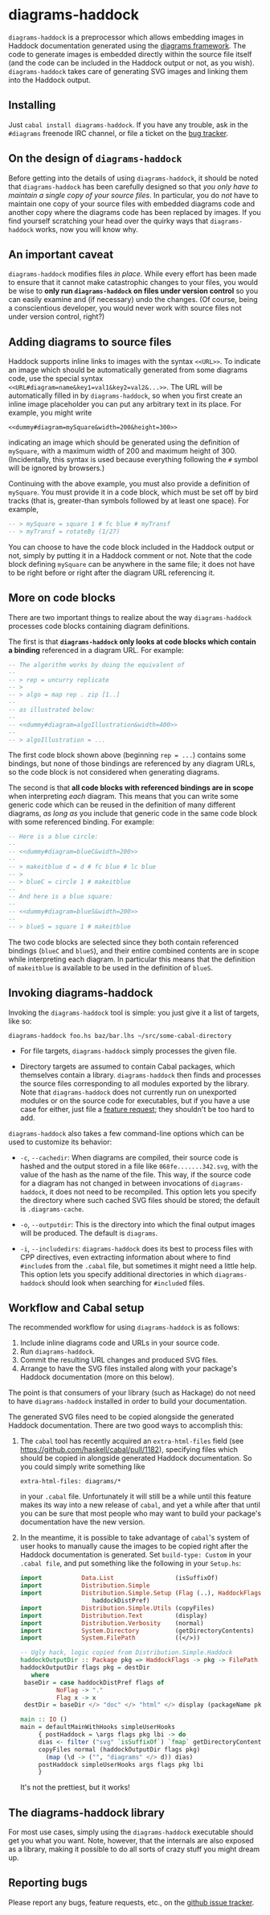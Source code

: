 # diagrams-haddock

`diagrams-haddock` is a preprocessor which allows embedding images in
Haddock documentation generated using the
[diagrams framework](http://projects.haskell.org/diagrams/).  The code
to generate images is embedded directly within the source file itself
(and the code can be included in the Haddock output or not, as you
wish).  `diagrams-haddock` takes care of generating SVG images and
linking them into the Haddock output.

## Installing

Just `cabal install diagrams-haddock`.  If you have any trouble, ask
in the `#diagrams` freenode IRC channel, or file a ticket on the
[bug tracker](http://github.com/diagrams/diagrams-haddock/issues).

## On the design of `diagrams-haddock`

Before getting into the details of using `diagrams-haddock`, it should
be noted that `diagrams-haddock` has been carefully designed so that
*you only have to maintain a single copy of your source files*.  In
particular, you do *not* have to maintain one copy of your source
files with embedded diagrams code and another copy where the diagrams
code has been replaced by images.  If you find yourself scratching
your head over the quirky ways that `diagrams-haddock` works, now you
will know why.

## An important caveat

`diagrams-haddock` modifies files *in place*.  While every effort has
been made to ensure that it cannot make catastrophic changes to your
files, you would be wise to **only run `diagrams-haddock` on files
under version control** so you can easily examine and (if necessary)
undo the changes.  (Of course, being a conscientious developer, you
would never work with source files not under version control, right?)

## Adding diagrams to source files

Haddock supports inline links to images with the syntax
`<<URL>>`.  To indicate an image which should be automatically
generated from some diagrams code, use the special syntax
`<<URL#diagram=name&key1=val1&key2=val2&...>>`.  The URL will be
automatically filled in by `diagrams-haddock`, so when you first
create an inline image placeholder you can put any arbitrary text in
its place.  For example, you might write

    <<dummy#diagram=mySquare&width=200&height=300>>

indicating an image which should be generated using the definition of
`mySquare`, with a maximum width of 200 and maximum height of 300.
(Incidentally, this syntax is used because everything following the
`#` symbol will be ignored by browsers.)

Continuing with the above example, you must also provide a definition
of `mySquare`. You must provide it in a code block, which must be set
off by bird tracks (that is, greater-than symbols followed by at least
one space).  For example,

``` haskell
-- > mySquare = square 1 # fc blue # myTransf
-- > myTransf = rotateBy (1/27)
```

You can choose to have the code block included in the Haddock output
or not, simply by putting it in a Haddock comment or not.  Note that
the code block defining `mySquare` can be anywhere in the same file;
it does not have to be right before or right after the diagram URL
referencing it.

## More on code blocks

There are two important things to realize about the way
`diagrams-haddock` processes code blocks containing diagram
definitions.

The first is that **`diagrams-haddock` only looks at code blocks which
contain a binding** referenced in a diagram URL.  For example:

``` haskell
-- The algorithm works by doing the equivalent of
--
-- > rep = uncurry replicate
-- >
-- > algo = map rep . zip [1..]
--
-- as illustrated below:
--
-- <<dummy#diagram=algoIllustration&width=400>>
--
-- > algoIllustration = ...
```

The first code block shown above (beginning `rep = ...`) contains some
bindings, but none of those bindings are referenced by any diagram
URLs, so the code block is not considered when generating diagrams.

The second is that **all code blocks with referenced bindings are in
scope** when interpreting *each* diagram.  This means that you can
write some generic code which can be reused in the definition of many
different diagrams, *as long as* you include that generic code in the
same code block with some referenced binding.  For example:

``` haskell
-- Here is a blue circle:
--
-- <<dummy#diagram=blueC&width=200>>
--
-- > makeitblue d = d # fc blue # lc blue
-- >
-- > blueC = circle 1 # makeitblue
--
-- And here is a blue square:
--
-- <<dummy#diagram=blueS&width=200>>
--
-- > blueS = square 1 # makeitblue
```

The two code blocks are selected since they both contain referenced
bindings (`blueC` and `blueS`), and their entire combined contents are
in scope while interpreting each diagram.  In particular this means
that the definition of `makeitblue` is available to be used in the
definition of `blueS`.

## Invoking diagrams-haddock

Invoking the `diagrams-haddock` tool is simple: you just give it a
list of targets, like so:

```
diagrams-haddock foo.hs baz/bar.lhs ~/src/some-cabal-directory
```

* For file targets, `diagrams-haddock` simply processes the given file.

* Directory targets are assumed to contain Cabal packages, which
  themselves contain a library. `diagrams-haddock` then finds and
  processes the source files corresponding to all modules exported by
  the library.  Note that `diagrams-haddock` does not currently run on
  unexported modules or on the source code for executables, but if you
  have a use case for either, just file a [feature
  request](https://github.com/diagrams/diagrams-haddock/issues); they
  shouldn't be too hard to add.

`diagrams-haddock` also takes a few command-line options which can be
used to customize its behavior:

* `-c`, `--cachedir`: When diagrams are compiled, their source code is
  hashed and the output stored in a file like `068fe.......342.svg`,
  with the value of the hash as the name of the file.  This way, if
  the source code for a diagram has not changed in between invocations
  of `diagrams-haddock`, it does not need to be recompiled.  This
  option lets you specify the directory where such cached SVG files
  should be stored; the default is `.diagrams-cache`.

* `-o`, `--outputdir`: This is the directory into which the final
  output images will be produced.  The default is `diagrams`.

* `-i`, `--includedirs`: `diagrams-haddock` does its best to process
  files with CPP directives, even extracting information about where
  to find `#include`s from the `.cabal` file, but sometimes it might
  need a little help.  This option lets you specify additional
  directories in which `diagrams-haddock` should look when searching
  for `#include`d files.

## Workflow and Cabal setup

The recommended workflow for using `diagrams-haddock` is as follows:

1. Include inline diagrams code and URLs in your source code.
2. Run `diagrams-haddock`.
3. Commit the resulting URL changes and produced SVG files.
4. Arrange to have the SVG files installed along with your package's
   Haddock documentation (more on this below).

The point is that consumers of your library (such as Hackage) do not
need to have `diagrams-haddock` installed in order to build your
documentation.

The generated SVG files need to be copied alongside the generated
Haddock documentation.  There are two good ways to accomplish this:

1. The `cabal` tool has recently acquired an `extra-html-files` field
   (see https://github.com/haskell/cabal/pull/1182), specifying files
   which should be copied in alongside generated Haddock
   documentation.  So you could simply write something like

     ```
     extra-html-files: diagrams/*
     ```

     in your `.cabal` file.  Unfortunately it will still be a while
     until this feature makes its way into a new release of `cabal`,
     and yet a while after that until you can be sure that most people
     who may want to build your package's documentation have the new
     version.

2. In the meantime, it is possible to take advantage of `cabal`'s
   system of user hooks to manually cause the images to be copied
   right after the Haddock documentation is generated.  Set
   `build-type: Custom` in your `.cabal file`, and put something like
   the following in your `Setup.hs`:

    ``` haskell
    import           Data.List                 (isSuffixOf)
    import           Distribution.Simple
    import           Distribution.Simple.Setup (Flag (..), HaddockFlags,
						haddockDistPref)
    import           Distribution.Simple.Utils (copyFiles)
    import           Distribution.Text         (display)
    import           Distribution.Verbosity    (normal)
    import           System.Directory          (getDirectoryContents)
    import           System.FilePath           ((</>))

    -- Ugly hack, logic copied from Distribution.Simple.Haddock
    haddockOutputDir :: Package pkg => HaddockFlags -> pkg -> FilePath
    haddockOutputDir flags pkg = destDir
       where
	 baseDir = case haddockDistPref flags of
			  NoFlag -> "."
			  Flag x -> x
	 destDir = baseDir </> "doc" </> "html" </> display (packageName pkg)

    main :: IO ()
    main = defaultMainWithHooks simpleUserHooks
	     { postHaddock = \args flags pkg lbi -> do
		 dias <- filter ("svg" `isSuffixOf`) `fmap` getDirectoryContents "diagrams"
		 copyFiles normal (haddockOutputDir flags pkg)
		   (map (\d -> ("", "diagrams" </> d)) dias)
		 postHaddock simpleUserHooks args flags pkg lbi
	     }
    ```

    It's not the prettiest, but it works!

## The diagrams-haddock library

For most use cases, simply using the `diagrams-haddock` executable
should get you what you want.  Note, however, that the internals are
also exposed as a library, making it possible to do all sorts of crazy
stuff you might dream up.

## Reporting bugs

Please report any bugs, feature requests, etc., on the [github issue tracker](https://github.com/diagrams/diagrams-haddock/issues).